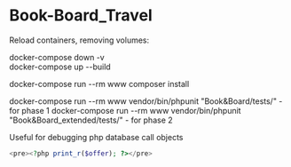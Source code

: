 # Book-Board_Travel

Reload containers, removing volumes:

docker-compose down -v  
docker-compose up --build

<!-- After build, we need to install composer to let us run phpUnit tests -->

docker-compose run --rm www composer install

<!-- Command runs our test -->

docker-compose run --rm www vendor/bin/phpunit "Book&Board/tests/" - for phase 1
docker-compose run --rm www vendor/bin/phpunit "Book&Board_extended/tests/" - for phase 2

Useful for debugging php database call objects

```php
<pre><?php print_r($offer); ?></pre>
```
